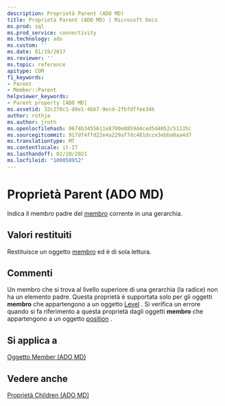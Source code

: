 ```yaml
---
description: Proprietà Parent (ADO MD)
title: Proprietà Parent (ADO MD) | Microsoft Docs
ms.prod: sql
ms.prod_service: connectivity
ms.technology: ado
ms.custom: ''
ms.date: 01/19/2017
ms.reviewer: ''
ms.topic: reference
apitype: COM
f1_keywords:
- Parent
- Member::Parent
helpviewer_keywords:
- Parent property [ADO MD]
ms.assetid: 32c278c1-d8e1-4bb7-9ecd-2fbfdffee34b
author: rothja
ms.author: jroth
ms.openlocfilehash: 0674b3455611e8700e8859d4ced5d4052c51135c
ms.sourcegitcommit: 917df4ffd22e4a229af7dc481dcce3ebba0aa4d7
ms.translationtype: MT
ms.contentlocale: it-IT
ms.lasthandoff: 02/10/2021
ms.locfileid: "100050952"
---
```

# <a name="parent-property-ado-md"></a>Proprietà Parent (ADO MD)
Indica il membro padre del [membro](./member-object-ado-md.md) corrente in una gerarchia.  
  
## <a name="return-values"></a>Valori restituiti  
 Restituisce un oggetto [membro](./member-object-ado-md.md) ed è di sola lettura.  
  
## <a name="remarks"></a>Commenti  
 Un membro che si trova al livello superiore di una gerarchia (la radice) non ha un elemento padre. Questa proprietà è supportata solo per gli oggetti **membro** che appartengono a un oggetto [Level](./level-object-ado-md.md) . Si verifica un errore quando si fa riferimento a questa proprietà dagli oggetti **membro** che appartengono a un oggetto [position](./position-object-ado-md.md) .  
  
## <a name="applies-to"></a>Si applica a  
 [Oggetto Member (ADO MD)](./member-object-ado-md.md)  
  
## <a name="see-also"></a>Vedere anche  
 [Proprietà Children (ADO MD)](./children-property-ado-md.md)